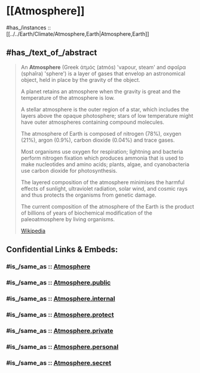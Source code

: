 
# [[Atmosphere]] 

#has_/instances :: [[../../Earth/Climate/Atmosphere,Earth|Atmosphere,Earth]] 

## #has_/text_of_/abstract 

> An **Atmosphere** (Greek  ἀτμός (atmós) 'vapour, steam' and  σφαῖρα (sphaîra) 'sphere') 
> is a layer of gases that envelop an astronomical object, 
> held in place by the gravity of the object. 
> 
> A planet retains an atmosphere when the gravity is great 
> and the temperature of the atmosphere is low. 
> 
> A stellar atmosphere is the outer region of a star, 
> which includes the layers above the opaque photosphere; 
> stars of low temperature might have outer atmospheres containing compound molecules.
>
> The atmosphere of Earth is composed of nitrogen (78%), oxygen (21%), argon (0.9%), carbon dioxide (0.04%) and trace gases. 
> 
> Most organisms use oxygen for respiration; 
> lightning and bacteria perform nitrogen fixation which produces ammonia 
> that is used to make nucleotides and amino acids; 
> plants, algae, and cyanobacteria use carbon dioxide for photosynthesis. 
> 
> The layered composition of the atmosphere minimises the harmful effects of 
> sunlight, ultraviolet radiation, solar wind, and cosmic rays 
> and thus protects the organisms from genetic damage. 
> 
> The current composition of the atmosphere of the Earth is the product 
> of billions of years of biochemical modification of the paleoatmosphere by living organisms.
>
> [Wikipedia](https://en.wikipedia.org/wiki/Atmosphere) 


## Confidential Links & Embeds: 

### #is_/same_as :: [Atmosphere](/_Standards/Astronomy/Planet/Atmosphere.md) 

### #is_/same_as :: [Atmosphere.public](/_public/Astronomy/Planet/Atmosphere.public.md) 

### #is_/same_as :: [Atmosphere.internal](/_internal/Astronomy/Planet/Atmosphere.internal.md) 

### #is_/same_as :: [Atmosphere.protect](/_protect/Astronomy/Planet/Atmosphere.protect.md) 

### #is_/same_as :: [Atmosphere.private](/_private/Astronomy/Planet/Atmosphere.private.md) 

### #is_/same_as :: [Atmosphere.personal](/_personal/Astronomy/Planet/Atmosphere.personal.md) 

### #is_/same_as :: [Atmosphere.secret](/_secret/Astronomy/Planet/Atmosphere.secret.md)

